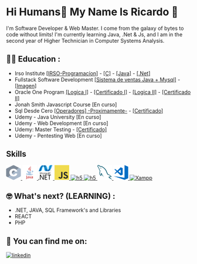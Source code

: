 ### <h1>Hi Humans👋 My Name Is Ricardo :mage: </h1>
I'm Software Developer & Web Master. I come from the galaxy of bytes to code without limits!
I'm currently learning Java, .Net & Js, and I am in the second year of Higher Technician in Computer Systems Analysis.

## 👨‍🏫 Education :
- Irso Institute  <a href="https://github.com/RichardDB7/IRSO-Programacion/blob/main/README.md" target="_blank">[IRSO-Programacíon]</a> - <a href="https://github.com/RichardDB7/IRSO-Programacion/tree/main/C">[C]</a> - <a href="https://github.com/RichardDB7/IRSO-Programacion/tree/main/JAVA">[Java]</a> - <a href="https://github.com/RichardDB7/IRSO-Programacion/tree/main/.NET">[.Net]</a>
- Fullstack Software Development <a href="https://github.com/RichardDB7/SistemaDeVentas/blob/main/README.md">[Sistema de ventas Java + Mysql]</a> - <a href="https://raw.githubusercontent.com/RichardDB7/SistemaDeVentas/main/Sistema.png">[Imagen]</a>
- Oracle One Program <a href="https://github.com/RichardDB7/OracleOne/tree/main/Logica%20I">[Logica I]</a> - <a href="https://app.aluracursos.com/certificate/ricardodiazbatalla/logica-de-programacion-primeros-pasos">[Certificado I]</a> - <a href="https://github.com/RichardDB7/OracleOne/tree/main/Logica%20II">[Logica II]</a> - <a href="https://app.aluracursos.com/certificate/ricardodiazbatalla/logica-de-programacion-conceptos-primordiales">[Certificado II]</a>
- Jonah Smith Javascript Course [En curso]
- Sql Desde Cero <a href="">[Operadores] -Proximamente-</a> - <a href="https://www.udemy.com/certificate/UC-957c6b71-2a24-4820-ab50-c91dfafee8d7/">[Certificado]</a>
- Udemy - Java University [En curso]
- Udemy - Web Development [En curso]
- Udemy: Master Testing - <a href="https://www.udemy.com/certificate/UC-075a91ce-646d-490d-b2c4-f07f682187d8/">[Certificado]</a>
- Udemy - Pentesting Web [En curso]
 
## Skills
<p align="left">
   <a href="https://www.cprogramming.com/" target="_blank"> <img src="https://github.com/maxiluna/maxiluna/blob/main/c-logo.svg" alt="c" width="40" height="40"/> </a> 
     <a href="https://www.oracle.com/ar/java/technologies/javase/javase-jdk8-downloads.html" target="_blank"> <img src="https://github.com/maxiluna/maxiluna/blob/main/java-logo.svg" alt="python" width="40" height="40"/> </a> 
 <a href="https://www.microsoft.com/es-ar/download/details.aspx?id=30653" target="_blank"> <img src="https://github.com/maxiluna/maxiluna/blob/main/net-logo.svg" alt="net" width="40" height="40"/> </a>
   <a href="https://developer.mozilla.org/es/docs/Learn/JavaScript/First_steps/What_is_JavaScript" target="_blank"> <img src="https://github.com/maxiluna/maxiluna/blob/main/javascript-logo.svg" alt="python" width="40" height="40"/> </a>
 <a href="https://visualstudio.microsoft.com" target="_blank"> <img src="https://upload.wikimedia.org/wikipedia/commons/thumb/6/61/HTML5_logo_and_wordmark.svg/1024px-HTML5_logo_and_wordmark.svg.png" alt="h5" width="40" height="40"/> </a>
 <a href="https://visualstudio.microsoft.com" target="_blank"> <img src="https://upload.wikimedia.org/wikipedia/commons/thumb/d/d5/CSS3_logo_and_wordmark.svg/1452px-CSS3_logo_and_wordmark.svg.png" alt="h5" width="40" height="40"/> </a>
   <a href="https://www.mysql.com" target="_blank"> <img src="https://github.com/maxiluna/maxiluna/blob/main/mysql-logo.svg"alt="python"width="40"height="40"/> </a> 
   <a href="https://visualstudio.microsoft.com" target="_blank"> <img src="https://github.com/maxiluna/maxiluna/blob/main/visual-studio-code.svg" alt="visualstudio" width="40" height="40"/> </a>
 <a href="https://visualstudio.microsoft.com" target="_blank"> <img src="http://www.expertosdecomputadoras.com/wp-content/uploads/2012/02/como%20instalar%20xampp%20eaccelerator%20en%20un%20mac.png" alt="Xampp" width="40" height="40"/> </a>

 
 
</p>

## 🤓 What's next? (LEARNING) :
- .NET, JAVA, SQL Framework's and Libraries
- REACT
- PHP

## 🤟 You can find me on:
  <a href="https://www.linkedin.com/in/ricardo-diaz-15186b1b8/" target="blank" rel="noopener">
    <img src='https://cdn.jsdelivr.net/npm/simple-icons@3.0.1/icons/linkedin.svg' alt='linkedin' height='32'> 
  </a>

<!--
**RichardDB7/RichardDB7** is a ✨ _special_ ✨ repository because its `README.md` (this file) appears on your GitHub profile.

Here are some ideas to get you started:

- 🔭 I’m currently working on ...
- 🌱 I’m currently learning ...
- 👯 I’m looking to collaborate on ...
- 🤔 I’m looking for help with ...
- 💬 Ask me about ...
- 📫 How to reach me: ...
- 😄 Pronouns: ...
- ⚡ Fun fact: ...
-->
